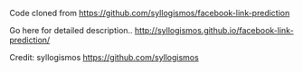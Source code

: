 Code cloned from https://github.com/syllogismos/facebook-link-prediction

Go here for detailed description.. http://syllogismos.github.io/facebook-link-prediction/

Credit: syllogismos https://github.com/syllogismos